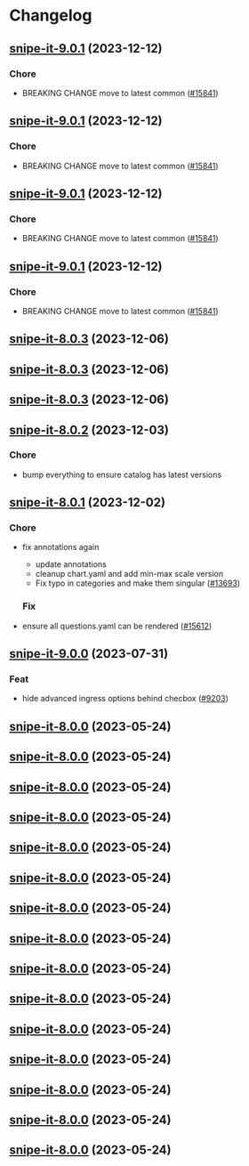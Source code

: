 # Changelog



## [snipe-it-9.0.1](https://github.com/truecharts/charts/compare/snipe-it-8.0.3...snipe-it-9.0.1) (2023-12-12)

### Chore

- BREAKING CHANGE move to latest common ([#15841](https://github.com/truecharts/charts/issues/15841))
  
  


## [snipe-it-9.0.1](https://github.com/truecharts/charts/compare/snipe-it-8.0.3...snipe-it-9.0.1) (2023-12-12)

### Chore

- BREAKING CHANGE move to latest common ([#15841](https://github.com/truecharts/charts/issues/15841))
  
  


## [snipe-it-9.0.1](https://github.com/truecharts/charts/compare/snipe-it-8.0.3...snipe-it-9.0.1) (2023-12-12)

### Chore

- BREAKING CHANGE move to latest common ([#15841](https://github.com/truecharts/charts/issues/15841))
  
  


## [snipe-it-9.0.1](https://github.com/truecharts/charts/compare/snipe-it-8.0.3...snipe-it-9.0.1) (2023-12-12)

### Chore

- BREAKING CHANGE move to latest common ([#15841](https://github.com/truecharts/charts/issues/15841))
  
  



## [snipe-it-8.0.3](https://github.com/truecharts/charts/compare/snipe-it-8.0.2...snipe-it-8.0.3) (2023-12-06)




## [snipe-it-8.0.3](https://github.com/truecharts/charts/compare/snipe-it-8.0.2...snipe-it-8.0.3) (2023-12-06)




## [snipe-it-8.0.3](https://github.com/truecharts/charts/compare/snipe-it-8.0.2...snipe-it-8.0.3) (2023-12-06)




## [snipe-it-8.0.2](https://github.com/truecharts/charts/compare/snipe-it-8.0.1...snipe-it-8.0.2) (2023-12-03)

### Chore

- bump everything to ensure catalog has latest versions
  
  


## [snipe-it-8.0.1](https://github.com/truecharts/charts/compare/snipe-it-9.0.0...snipe-it-8.0.1) (2023-12-02)

### Chore

- fix annotations again
  - update annotations
  - cleanup chart.yaml and add min-max scale version
  - Fix typo in categories and make them singular ([#13693](https://github.com/truecharts/charts/issues/13693))
  
  ### Fix

- ensure all questions.yaml can be rendered ([#15612](https://github.com/truecharts/charts/issues/15612))
  
  











## [snipe-it-9.0.0](https://github.com/truecharts/charts/compare/snipe-it-8.0.0...snipe-it-9.0.0) (2023-07-31)

### Feat

- hide advanced ingress options behind checbox ([#9203](https://github.com/truecharts/charts/issues/9203))
  
  


## [snipe-it-8.0.0](https://github.com/truecharts/charts/compare/snipe-it-7.0.24...snipe-it-8.0.0) (2023-05-24)




## [snipe-it-8.0.0](https://github.com/truecharts/charts/compare/snipe-it-7.0.24...snipe-it-8.0.0) (2023-05-24)




## [snipe-it-8.0.0](https://github.com/truecharts/charts/compare/snipe-it-7.0.24...snipe-it-8.0.0) (2023-05-24)




## [snipe-it-8.0.0](https://github.com/truecharts/charts/compare/snipe-it-7.0.24...snipe-it-8.0.0) (2023-05-24)




## [snipe-it-8.0.0](https://github.com/truecharts/charts/compare/snipe-it-7.0.24...snipe-it-8.0.0) (2023-05-24)




## [snipe-it-8.0.0](https://github.com/truecharts/charts/compare/snipe-it-7.0.24...snipe-it-8.0.0) (2023-05-24)




## [snipe-it-8.0.0](https://github.com/truecharts/charts/compare/snipe-it-7.0.24...snipe-it-8.0.0) (2023-05-24)




## [snipe-it-8.0.0](https://github.com/truecharts/charts/compare/snipe-it-7.0.24...snipe-it-8.0.0) (2023-05-24)




## [snipe-it-8.0.0](https://github.com/truecharts/charts/compare/snipe-it-7.0.24...snipe-it-8.0.0) (2023-05-24)




## [snipe-it-8.0.0](https://github.com/truecharts/charts/compare/snipe-it-7.0.24...snipe-it-8.0.0) (2023-05-24)




## [snipe-it-8.0.0](https://github.com/truecharts/charts/compare/snipe-it-7.0.24...snipe-it-8.0.0) (2023-05-24)




## [snipe-it-8.0.0](https://github.com/truecharts/charts/compare/snipe-it-7.0.24...snipe-it-8.0.0) (2023-05-24)




## [snipe-it-8.0.0](https://github.com/truecharts/charts/compare/snipe-it-7.0.24...snipe-it-8.0.0) (2023-05-24)




## [snipe-it-8.0.0](https://github.com/truecharts/charts/compare/snipe-it-7.0.24...snipe-it-8.0.0) (2023-05-24)




## [snipe-it-8.0.0](https://github.com/truecharts/charts/compare/snipe-it-7.0.24...snipe-it-8.0.0) (2023-05-24)

